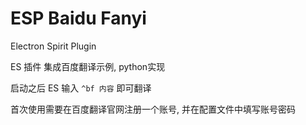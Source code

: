 # ESP Baidu Fanyi

Electron Spirit Plugin

ES 插件 集成百度翻译示例, python实现

启动之后 ES 输入 `^bf 内容` 即可翻译

首次使用需要在百度翻译官网注册一个账号, 并在配置文件中填写账号密码